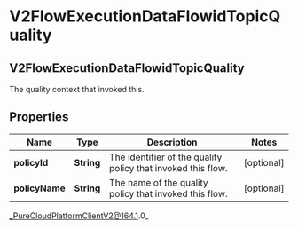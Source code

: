 # V2FlowExecutionDataFlowidTopicQuality

## V2FlowExecutionDataFlowidTopicQuality
The quality context that invoked this.

## Properties

|Name | Type | Description | Notes|
|------------ | ------------- | ------------- | -------------|
| **policyId** | **String** | The identifier of the quality policy that invoked this flow. | [optional] |
| **policyName** | **String** | The name of the quality policy that invoked this flow. | [optional] |



_PureCloudPlatformClientV2@164.1.0_
